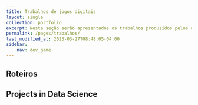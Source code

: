 ```yaml
---
title: Trabalhos de jogos digitais
layout: single
collection: portfolio
excerpt: Nesta seção serão apresentados os trabalhos produzidos pelos acadêmicos de Jogos Digitais.
permalink: /pages/trabalhos/
last_modified_at: 2023-03-27T08:48:05-04:00
sidebar:
    nav: dev_game 
---
```


## Roteiros



## Projects in Data Science

&nbsp;
